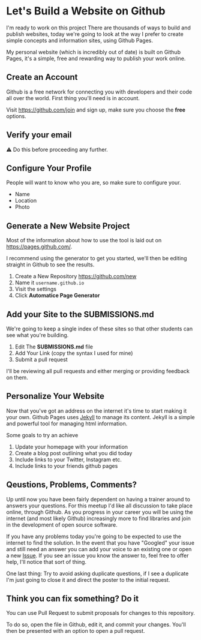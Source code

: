 # Let's Build a Website on Github
I'm ready to work on this project
There are thousands of ways to build and publish
websites, today we're going to look at the way I
prefer to create simple concepts and information
sites, using Github Pages.

My personal website (which is incredibly out of date)
is built on Github Pages, it's a simple, free and
rewarding way to publish your work online.

## Create an Account

Github is a free network for connecting you with
developers and their code all over the world. First 
thing you'll need is in account.

Visit https://github.com/join and sign up, make
sure you choose the **free** options.

## Verify your email

:warning: Do this before proceeding any further.

## Configure Your Profile

People will want to know who you are, so make 
sure to configure your.

* Name
* Location
* Photo

## Generate a New Website Project

Most of the information about how to use the tool
is laid out on https://pages.github.com/.

I recommend using the generator to get you started,
we'll then be editing straight in Github to see the results.

1. Create a New Repository https://github.com/new
2. Name it `username.github.io`
3. Visit the settings
4. Click **Automatice Page Generator**

## Add your Site to the SUBMISSIONS.md

We're going to keep a single index of these sites
so that other students can see what you're building.

1. Edit The **SUBMISSIONS.md** file
2. Add Your Link (copy the syntax I used for mine)
3. Submit a pull request

I'll be reviewing all pull requests and either merging
or providing feedback on them.

## Personalize Your Website

Now that you've got an address on the internet it's time
to start making it your own. Github Pages uses [Jekyll] to
manage its content. Jekyll is a simple and powerful tool
for managing html information. 

Some goals to try an achieve

1. Update your homepage with your information
2. Create a blog post outlining what you did today
3. Include links to your Twitter, Instagram etc.
4. Include links to your friends github pages

[Jekyll]: http://jekyllrb.com/

## Qeustions, Problems, Comments?

Up until now you have been fairly dependent on having a trainer
around to answers your questions. For this meetup I'd like all
discussion to take place online, through Github. As you progress
in your career you will be using the internet (and most likely
Github) increasingly more to find libraries and join in the 
development of open source software.

If you have any problems today you're going to be expected to use
the internet to find the solution. In the event that you have
"Googled" your issue and still need an answer you can add your
voice to an existing one or open a new [Issue]. If you see an issue
you know the answer to, feel free to offer help, I'll notice that sort
of thing.

One last thing: Try to avoid asking duplicate questions, if I see a 
duplicate I'm just going to close it and direct the poster
to the initial request.

[Issue]: https://github.com/codenoworg-nyc-meetups/2014-06-29-Github-Pages/issues

## Think you can fix something? Do it

You can use Pull Request to submit proposals for changes to this repository.

To do so, open the file in Github, edit it, and commit your changes. You'll
then be presented with an option to open a pull request.

